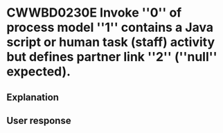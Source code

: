 # CWWBD0230E Invoke ''0'' of process model ''1'' contains a Java script or human task (staff) activity but defines partner link ''2'' (''null'' expected).

## Explanation

## User response